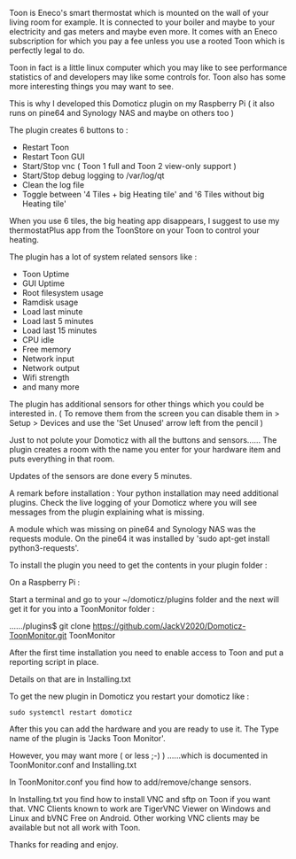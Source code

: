 Toon is Eneco's smart thermostat which is mounted on the wall of your living room for example.
It is connected to your boiler and maybe to your electricity and gas meters and maybe even more.
It comes with an Eneco subscription for which you pay a fee unless you use a rooted Toon which is perfectly legal to do.

Toon in fact is a little linux computer which you may like to see performance statistics of and developers may like some controls for.
Toon also has some more interesting things you may want to see.

This is why I developed this Domoticz plugin on my Raspberry Pi ( it also runs on pine64 and Synology NAS and maybe on others too )

The plugin creates 6 buttons to :

 - Restart Toon
 - Restart Toon GUI
 - Start/Stop vnc ( Toon 1 full and Toon 2 view-only support )
 - Start/Stop debug logging to /var/log/qt
 - Clean the log file
 - Toggle between '4 Tiles + big Heating tile' and '6 Tiles without big Heating tile'

When you use 6 tiles, the big heating app disappears, I suggest to use my thermostatPlus app from the ToonStore on your Toon to control your heating.
 
The plugin has a lot of  system related sensors like :

 - Toon Uptime
 - GUI Uptime
 - Root  filesystem usage
 - Ramdisk usage
 - Load last minute
 - Load last 5 minutes
 - Load last 15 minutes
 - CPU idle
 - Free memory
 - Network input
 - Network output
 - Wifi strength
 - and many more

The plugin has additional sensors for other things which you could be interested in.
( To remove them from the screen you can disable them in > Setup > Devices and use the 'Set Unused' arrow left from the pencil )

Just to not polute your Domoticz with all the buttons and sensors......
The plugin creates a room with the name you enter for your hardware item and puts everything in that room.

Updates of the sensors are done every 5 minutes.

A remark before installation : Your python installation may need additional plugins.
Check the live logging of your Domoticz where you will see messages from the plugin explaining what is missing.

A module which was missing on pine64 and Synology NAS was the requests module.
On the pine64 it was installed by 'sudo apt-get install python3-requests'.

To install the plugin you need to get the contents in your plugin folder :

On a Raspberry Pi :

Start a terminal and go to your ~/domoticz/plugins folder and the next will get it for you into a ToonMonitor folder : 

 ....../plugins$ git clone https://github.com/JackV2020/Domoticz-ToonMonitor.git ToonMonitor

After the first time installation you need to enable access to Toon and put a reporting script in place.

Details on that are in Installing.txt

To get the new plugin in Domoticz you restart your domoticz like :

    sudo systemctl restart domoticz

After this you can add the hardware and you are ready to use it.
The Type name of the plugin is 'Jacks Toon Monitor'.

However, you may want more ( or less ;-) ) ......which is documented in ToonMonitor.conf and Installing.txt

In ToonMonitor.conf you find how to add/remove/change sensors.

In Installing.txt you find how to install VNC and sftp on Toon if you want that.
VNC Clients known to work are TigerVNC Viewer on Windows and Linux and bVNC Free on Android.
Other working VNC clients may be available but not all work with Toon.

Thanks for reading and enjoy.
